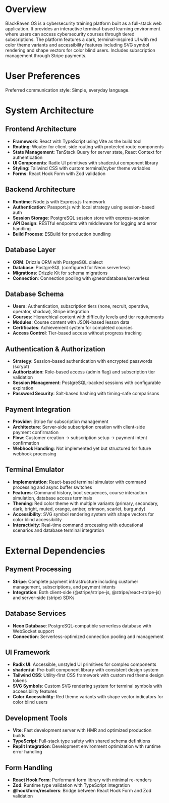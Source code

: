 # Overview

BlackRaven OS is a cybersecurity training platform built as a full-stack web application. It provides an interactive terminal-based learning environment where users can access cybersecurity courses through tiered subscriptions. The platform features a dark, terminal-inspired UI with red color theme variants and accessibility features including SVG symbol rendering and shape vectors for color blind users. Includes subscription management through Stripe payments.

# User Preferences

Preferred communication style: Simple, everyday language.

# System Architecture

## Frontend Architecture
- **Framework**: React with TypeScript using Vite as the build tool
- **Routing**: Wouter for client-side routing with protected route components
- **State Management**: TanStack Query for server state, React Context for authentication
- **UI Components**: Radix UI primitives with shadcn/ui component library
- **Styling**: Tailwind CSS with custom terminal/cyber theme variables
- **Forms**: React Hook Form with Zod validation

## Backend Architecture
- **Runtime**: Node.js with Express.js framework
- **Authentication**: Passport.js with local strategy using session-based auth
- **Session Storage**: PostgreSQL session store with express-session
- **API Design**: RESTful endpoints with middleware for logging and error handling
- **Build Process**: ESBuild for production bundling

## Database Layer
- **ORM**: Drizzle ORM with PostgreSQL dialect
- **Database**: PostgreSQL (configured for Neon serverless)
- **Migrations**: Drizzle Kit for schema migrations
- **Connection**: Connection pooling with @neondatabase/serverless

## Database Schema
- **Users**: Authentication, subscription tiers (none, recruit, operative, operator, shadow), Stripe integration
- **Courses**: Hierarchical content with difficulty levels and tier requirements
- **Modules**: Course content with JSON-based lesson data
- **Certificates**: Achievement system for completed courses
- **Access Control**: Tier-based access without progress tracking

## Authentication & Authorization
- **Strategy**: Session-based authentication with encrypted passwords (scrypt)
- **Authorization**: Role-based access (admin flag) and subscription tier validation
- **Session Management**: PostgreSQL-backed sessions with configurable expiration
- **Password Security**: Salt-based hashing with timing-safe comparisons

## Payment Integration
- **Provider**: Stripe for subscription management
- **Architecture**: Server-side subscription creation with client-side payment confirmation
- **Flow**: Customer creation → subscription setup → payment intent confirmation
- **Webhook Handling**: Not implemented yet but structured for future webhook processing

## Terminal Emulator
- **Implementation**: React-based terminal simulator with command processing and async buffer switches
- **Features**: Command history, boot sequences, course interaction simulation, database access terminals
- **Theming**: Red color theme with multiple variants (primary, secondary, dark, bright, muted, orange, amber, crimson, scarlet, burgundy)
- **Accessibility**: SVG symbol rendering system with shape vectors for color blind accessibility
- **Interactivity**: Real-time command processing with educational scenarios and database terminal integration

# External Dependencies

## Payment Processing
- **Stripe**: Complete payment infrastructure including customer management, subscriptions, and payment intents
- **Integration**: Both client-side (@stripe/stripe-js, @stripe/react-stripe-js) and server-side (stripe) SDKs

## Database Services  
- **Neon Database**: PostgreSQL-compatible serverless database with WebSocket support
- **Connection**: Serverless-optimized connection pooling and management

## UI Framework
- **Radix UI**: Accessible, unstyled UI primitives for complex components
- **shadcn/ui**: Pre-built component library with consistent design system
- **Tailwind CSS**: Utility-first CSS framework with custom red theme design tokens
- **SVG Symbols**: Custom SVG rendering system for terminal symbols with accessibility features
- **Color Accessibility**: Red theme variants with shape vector indicators for color blind users

## Development Tools
- **Vite**: Fast development server with HMR and optimized production builds  
- **TypeScript**: Full-stack type safety with shared schema definitions
- **Replit Integration**: Development environment optimization with runtime error handling

## Form Handling
- **React Hook Form**: Performant form library with minimal re-renders
- **Zod**: Runtime type validation with TypeScript integration
- **@hookform/resolvers**: Bridge between React Hook Form and Zod validation